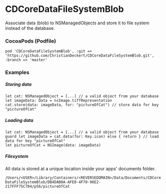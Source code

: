 # CDCoreDataFileSystemBlob

Associate data (blob) to NSManagedObjects and store it to file system instead of the database.


### CocoaPods (Podfile)

`pod 'CDCoreDataFileSystemBlob', :git => 'https://github.com/ChristianDeckert/CDCoreDataFileSystemBlob.git', :branch => 'master'`

### Examples

##### Storing data

```
let cat: NSManagedObject = [...] // a valid object from your database
let imageData: Data = nsImage.tiffRepresentation
cat.store(data: imageData, for: "pictureOfCat") // store data for key "pictureOfCat"
```

##### Loading data

```
let cat: NSManagedObject = [...] // a valid object from your database
guard let imageData = cat.data(for: Key.icon) else { return } // load data for key "pictureOfCat"
let pictureOfCat = NSImage(data: imageData)
```

##### Filesystem

All data is stored at a unique location inside your apps' documents folder.

`/Users/<USER>/Library/Containers/<REVERSEDOMAIN>/Data/Documents/CDCoreDataFileSystemBlob/DB4DAB0A-AFE8-4F70-96E2-217FFF75C704/p56/pictureOfCat`
